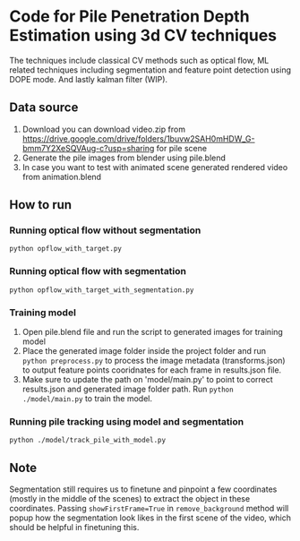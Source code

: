# Code for Pile Penetration Depth Estimation using 3d CV techniques
The techniques include classical CV methods such as optical flow, ML related techniques including segmentation and feature point detection using DOPE mode. And lastly kalman filter (WIP).

## Data source

1. Download you can download video.zip from https://drive.google.com/drive/folders/1buvw2SAH0mHDW_G-bmm7Y2XeSQVAug-c?usp=sharing for pile scene
2. Generate the pile images from blender using pile.blend
3. In case you want to test with animated scene generated rendered video from animation.blend

## How to run
### Running optical flow without segmentation
`python opflow_with_target.py`

### Running optical flow with segmentation
`python opflow_with_target_with_segmentation.py`

### Training model
1. Open pile.blend file and run the script to generated images for training model
2. Place the generated image folder inside the project folder and run `python preprocess.py` to process the image metadata (transforms.json) to output feature points cooridnates for each frame in results.json file.
3. Make sure to update the path on 'model/main.py' to point to correct results.json and generated image folder path. Run `python ./model/main.py` to train the model.

### Running pile tracking using model and segmentation
`python ./model/track_pile_with_model.py`

## Note
Segmentation still requires us to finetune and pinpoint a few coordinates (mostly in the middle of the scenes) to extract the object in these coordinates. Passing `showFirstFrame=True` in `remove_background` method will popup how the segmentation look likes in the first scene of the video, which should be helpful in finetuning this.

